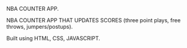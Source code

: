 NBA COUNTER APP.


NBA COUNTER APP THAT UPDATES SCORES (three point plays, free throws, jumpers/postups).


Built using HTML, CSS, JAVASCRIPT.
